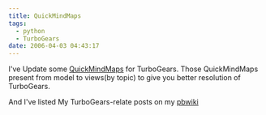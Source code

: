 ```yaml
---
title: QuickMindMaps
tags:
  - python
  - TurboGears
date: 2006-04-03 04:43:17
---
```


I've Update some [QuickMindMaps](http://flickr.com/photos/gasolin/tags/turbogears/) for TurboGears.
Those QuickMindMaps present from model to views(by topic) to give you better resolution of TurboGears.

And I've listed My TurboGears-relate posts on my [pbwiki](http://gasolinfred.pbwiki.com/%5BTurboGearsInMinutes)